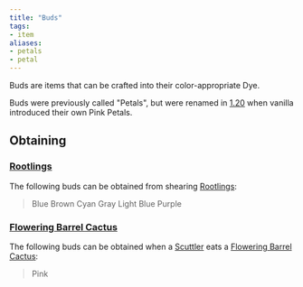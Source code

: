 ```yaml
---
title: "Buds"
tags:
- item
aliases:
- petals
- petal
---
```


Buds are items that can be crafted into their color-appropriate Dye.

Buds were previously called "Petals", but were renamed in [1.20](notes/changelogs/120) when vanilla introduced their own Pink Petals.

## Obtaining

### [Rootlings](notes/mob/rootling)
The following buds can be obtained from shearing [Rootlings](notes/mob/rootling):
>Blue
>Brown
>Cyan
>Gray
>Light Blue
>Purple 

### [Flowering Barrel Cactus](notes/block/barrel_cactus)
The following buds can be obtained when a [Scuttler](notes/mob/scuttler) eats a [Flowering Barrel Cactus](notes/block/barrel_cactus):
> Pink



